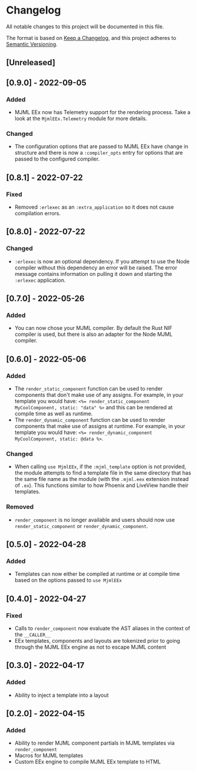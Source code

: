 # Changelog

All notable changes to this project will be documented in this file.

The format is based on [Keep a Changelog](https://keepachangelog.com/en/1.0.0/),
and this project adheres to [Semantic Versioning](https://semver.org/spec/v2.0.0.html).

## [Unreleased]

## [0.9.0] - 2022-09-05

### Added

- MJML EEx now has Telemetry support for the rendering process. Take a look at the
  `MjmlEEx.Telemetry` module for more details.

### Changed

- The configuration options that are passed to MJML EEx have change in structure
  and there is now a `:compiler_opts` entry for options that are passed to the
  configured compiler.

## [0.8.1] - 2022-07-22

### Fixed

- Removed `:erlexec` as an `:extra_application` so it does not cause compilation errors.

## [0.8.0] - 2022-07-22

### Changed

- `:erlexec` is now an optional dependency. If you attempt to use the Node compiler without this dependency
  an error will be raised. The error message contains information on pulling it down and starting the `:erlexec`
  application.

## [0.7.0] - 2022-05-26

### Added

- You can now chose your MJML compiler. By default the Rust NIF compiler is used, but there is also an
  adapter for the Node MJML compiler.

## [0.6.0] - 2022-05-06

### Added

- The `render_static_component` function can be used to render components that don't make use of any assigns. For
  example, in your template you would have: `<%= render_static_component MyCoolComponent, static: "data" %>` and this
  can be rendered at compile time as well as runtime.
- The `render_dynamic_component` function can be used to render components that make use of assigns at runtime. For
  example, in your template you would have: `<%= render_dynamic_component MyCoolComponent, static: @data %>`.

### Changed

- When calling `use MjmlEEx`, if the `:mjml_template` option is not provided, the module attempts to find a template
  file in the same directory that has the same file name as the module (with the `.mjml.eex` extension instead
  of `.ex`). This functions similar to how Phoenix and LiveView handle their templates.

### Removed

- `render_component` is no longer available and users should now use `render_static_component` or
  `render_dynamic_component`.

## [0.5.0] - 2022-04-28

### Added

- Templates can now either be compiled at runtime or at compile time based on the options passed to `use MjmlEEx`

## [0.4.0] - 2022-04-27

### Fixed

- Calls to `render_component` now evaluate the AST aliases in the context of the `__CALLER__`
- EEx templates, components and layouts are tokenized prior to going through the MJML EEx engine as not to escape MJML content

## [0.3.0] - 2022-04-17

### Added

- Ability to inject a template into a layout

## [0.2.0] - 2022-04-15

### Added

- Ability to render MJML component partials in MJML templates via `render_component`
- Macros for MJML templates
- Custom EEx engine to compile MJML EEx template to HTML
